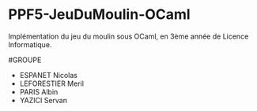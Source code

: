 # PPF5-JeuDuMoulin-OCaml

Implémentation du jeu du moulin sous OCaml, en 3ème année de Licence Informatique.

#GROUPE

- ESPANET Nicolas
- LEFORESTIER Meril
- PARIS Albin
- YAZICI Servan